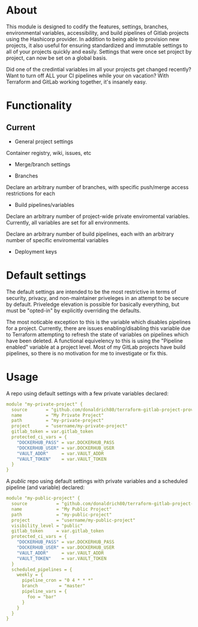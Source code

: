 
# About

This module is designed to codify the features, settings, branches, environmental variables, accessibility, and build pipelines of Gitlab projects using the Hashicorp provider. In addition to being able to provision new projects, it also useful for ensuring standardized and immutable settings to all of your projects quickly and easily. Settings that were once set project by project, can now be set on a global basis.

Did one of the credintial variables im all your projects get changed recently?  Want to turn off ALL your CI pipelines while your on vacation?  With Terraform and GitLab working together, it's insanely easy.

# Functionality

## Current

* General project settings

Container registry, wiki, issues, etc

* Merge/branch settings

* Branches

Declare an arbitrary number of branches, with specific push/merge access restrictions for each

* Build pipelines/variables

Declare an arbitrary number of project-wide private enviromental variables. Currently, all variables are set for all environments.

Declare an arbitrary number of build pipelines, each with an arbitrary number of specific enviromental variables

* Deployment keys

# Default settings

The default settings are intended to be the most restrictive in terms of security, privacy, and non-maintainer priveleges in an attempt to be secure by default. Priveledge elevation is possible for basically everything, but must be "opted-in" by explicitly overriding the defaults.

The most noticable exception to this is the variable which disables pipelines for a project. Currently, there are issues enabling/disabling this variable due to Terraform attempting to refresh the state of variables on pipelines which have been deleted. A functional equivelency to this is using the "Pipeline enabled" variable at a project level. Most of my GitLab projects have build pipelines, so there is no motivation for me to investigate or fix this.

# Usage

A repo using default settings with a few private variables declared:

```yaml
module "my-private-project" {
  source       = "github.com/donaldrich80/terraform-gitlab-project-provisioner"
  name         = "My Private Project"
  path         = "my-private-project"
  project      = "username/my-private-project"
  gitlab_token = var.gitlab_token
  protected_ci_vars = {
    "DOCKERHUB_PASS" = var.DOCKERHUB_PASS
    "DOCKERHUB_USER" = var.DOCKERHUB_USER
    "VAULT_ADDR"     = var.VAULT_ADDR
    "VAULT_TOKEN"    = var.VAULT_TOKEN
  }
}
```

A *public* repo using default settings with private variables and a scheduled pipeline (and variable) declared:

```yaml
module "my-public-project" {
  source           = "github.com/donaldrich80/terraform-gitlab-project-provisioner"
  name             = "My Public Project"
  path             = "my-public-project"
  project          = "username/my-public-project"
  visibility_level = "public"
  gitlab_token     = var.gitlab_token
  protected_ci_vars = {
    "DOCKERHUB_PASS" = var.DOCKERHUB_PASS
    "DOCKERHUB_USER" = var.DOCKERHUB_USER
    "VAULT_ADDR"     = var.VAULT_ADDR
    "VAULT_TOKEN"    = var.VAULT_TOKEN
  }
  scheduled_pipelines = {
    weekly = {
      pipeline_cron = "0 4 * * *"
      branch        = "master"
      pipeline_vars = {
        foo = "bar"
      }
    }
  }
}
```




